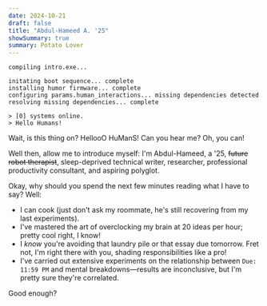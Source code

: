 ```yaml
---
date: 2024-10-21
draft: false
title: "Abdul-Hameed A. '25"
showSummary: true
summary: Potato Lover
---
```


```intro.exe
compiling intro.exe...

initating boot sequence... complete
installing humor firmware... complete
configuring params.human_interactions... missing dependencies detected
resolving missing dependencies... complete

> [0] systems online.
> Hello Humans!
```

Wait, is this thing on? HellooO HuManS! Can you hear me? Oh, you can!

Well then, allow me to introduce myself: I'm Abdul-Hameed, a '25, ~~future robot therapist~~, sleep-deprived technical writer, researcher, professional productivity consultant, and aspiring polyglot.

Okay, why should you spend the next few minutes reading what I have to say? Well:

- I can cook (just don't ask my roommate, he's still recovering from my last experiments).
- I've mastered the art of overclocking my brain at 20 ideas per hour; pretty cool right, I know!
- I *know* you're avoiding that laundry pile or that essay due tomorrow. Fret not, I'm right there with you, shading responsibilities like a pro!
- I've carried out extensive experiments on the relationship between `Due: 11:59 PM` and mental breakdowns—results are inconclusive, but I'm pretty sure they're correlated.

Good enough?
